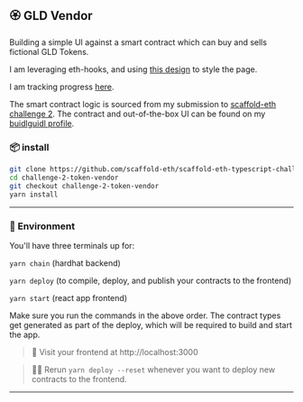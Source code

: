 
## 🏵 GLD Vendor
Building a simple UI against a smart contract which can buy and sells fictional GLD Tokens. 

I am leveraging eth-hooks, and using [this design](https://www.figma.com/file/KXrIvKLSGnH3AfIzFIJvu6/GLD-Token-Vendor?node-id=0%3A1) to style the page.

I am tracking progress [here](https://github.com/elenamik/gld-vendor-ui/projects/1).

The smart contract logic is sourced from my submission to [scaffold-eth challenge 2](https://speedrunethereum.com/challenge/token-vendor).
The contract and out-of-the-box UI can be found on my [buidlguidl profile](https://buidlguidl.com/builders/0x74503D89E994e5e6FE44Ba3BBD09e048F0185403).

### 📦 install 

```bash
git clone https://github.com/scaffold-eth/scaffold-eth-typescript-challenges.git challenge-2-token-vendor
cd challenge-2-token-vendor
git checkout challenge-2-token-vendor
yarn install
```
---

### 🔭 Environment 

You'll have three terminals up for:

`yarn chain` (hardhat backend)

`yarn deploy` (to compile, deploy, and publish your contracts to the frontend)

`yarn start` (react app frontend)

Make sure you run the commands in the above order. The contract types get generated as part of the deploy, which will be required to build and start the app.

> 👀 Visit your frontend at http://localhost:3000

> 👩‍💻 Rerun `yarn deploy --reset` whenever you want to deploy new contracts to the frontend.

---
